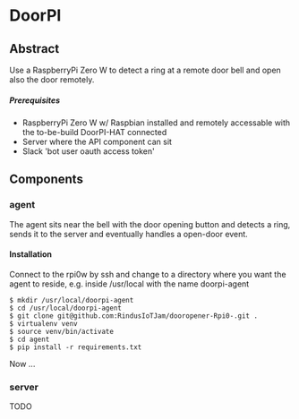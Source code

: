 # DoorPI

## Abstract

Use a RaspberryPi Zero W to detect a ring at a remote door bell
and open also the door remotely. 

##### Prerequisites

- RaspberryPi Zero W w/ Raspbian installed and remotely
  accessable with the to-be-build DoorPI-HAT connected
- Server where the API component can sit
- Slack 'bot user oauth access token' 

## Components

### agent
The agent sits near the bell with the door opening button and 
detects a ring, sends it to the server and eventually handles
a open-door event.

#### Installation

Connect to the rpi0w by ssh and change to a directory where
you want the agent to reside, e.g. inside /usr/local with
the name doorpi-agent

```
$ mkdir /usr/local/doorpi-agent
$ cd /usr/local/doorpi-agent
$ git clone git@github.com:RindusIoTJam/dooropener-Rpi0-.git .
$ virtualenv venv
$ source venv/bin/activate
$ cd agent
$ pip install -r requirements.txt
```

Now ...

### server
TODO